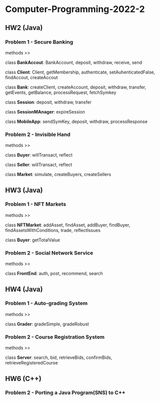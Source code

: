 # Computer-Programming-2022-2

## HW2 (Java)
### Problem 1 - Secure Banking
methods >>

class **BankAccout**: BankAccount, deposit, withdraw, receive, send

class **Client**: Client, getMembership, authenticate, setAuhenticatedFalse, findAccout, createAccout

class **Bank**: createClient, createAccount, deposit, withdraw, transfer, getEvents, getBalance, processRequest, fetchSymkey

class **Session**: deposit, withdraw, transfer

class **SessionMAnager**: expireSession

class **MobileApp**: sendSymKey, deposit, withdraw, processResponse

### Problem 2 - Invisible Hand
methods >>

class **Buyer**: willTransact, reflect

class **Seller**: willTransact, reflect

class **Market**: simulate, createBuyers, createSellers

## HW3 (Java)
### Problem 1 - NFT Markets
methods >>

class **NFTMarket**: addAsset, findAsset, addBuyer, findBuyer, findAssetsWithConditions, trade, reflectIssues

class **Buyer**: getTotalValue

### Problem 2 - Social Network Service
methods >>

class **FrontEnd**: auth, post, recommend, search

## HW4 (Java)
### Problem 1 - Auto-grading System
methods >>

class **Grader**: gradeSimple, gradeRobust

### Problem 2 - Course Registration System
methods >>

class **Server**: search, bid, retrieveBids, confirmBids, retrieveRegisteredCourse

## HW6 (C++)
### Problem 2 - Porting a Java Program(SNS) to C++

